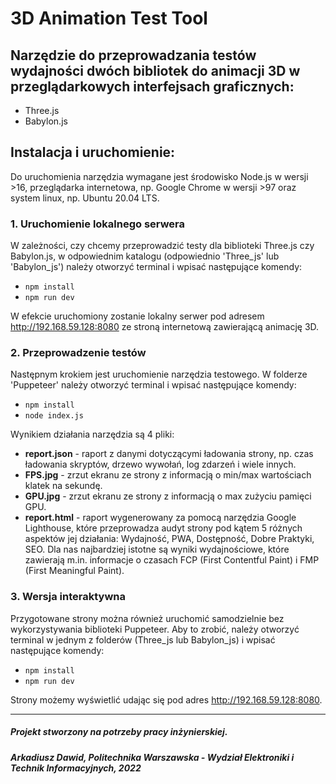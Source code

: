 # 3D Animation Test Tool

## Narzędzie do przeprowadzania testów wydajności dwóch bibliotek do animacji 3D w przeglądarkowych interfejsach graficznych:
* Three.js
* Babylon.js

## Instalacja i uruchomienie:

Do uruchomienia narzędzia wymagane jest środowisko Node.js w wersji >16, przeglądarka internetowa, np. Google Chrome w wersji >97 oraz system linux, np. Ubuntu 20.04 LTS.

### 1. Uruchomienie lokalnego serwera

W zależności, czy chcemy przeprowadzić testy dla biblioteki Three.js czy Babylon.js, w odpowiednim katalogu (odpowiednio 'Three_js' lub 'Babylon_js') należy otworzyć terminal i wpisać następujące komendy:
* `npm install`
* `npm run dev`

W efekcie uruchomiony zostanie lokalny serwer pod adresem http://192.168.59.128:8080 ze stroną internetową zawierającą animację 3D.

### 2. Przeprowadzenie testów

Następnym krokiem jest uruchomienie narzędzia testowego. W folderze 'Puppeteer' należy otworzyć terminal i wpisać następujące komendy:
* `npm install`
* `node index.js`

Wynikiem działania narzędzia są 4 pliki:
* **report.json** - raport z danymi dotyczącymi ładowania strony, np. czas ładowania skryptów, drzewo wywołań, log zdarzeń i wiele innych.
* **FPS.jpg** - zrzut ekranu ze strony z informacją o min/max wartościach klatek na sekundę.
* **GPU.jpg** - zrzut ekranu ze strony z informacją o max zużyciu pamięci GPU.
* **report.html** - raport wygenerowany za pomocą narzędzia Google Lighthouse, które przeprowadza audyt strony pod kątem 5 różnych aspektów jej działania: Wydajność, PWA, Dostępność, Dobre Praktyki, SEO. Dla nas najbardziej istotne są wyniki wydajnościowe, które zawierają m.in. informacje o czasach FCP (First Contentful Paint) i FMP (First Meaningful Paint).

### 3. Wersja interaktywna
Przygotowane strony można również uruchomić samodzielnie bez wykorzystywania biblioteki Puppeteer. Aby to zrobić, należy otworzyć terminal w jednym z folderów (Three_js lub Babylon_js) i wpisać następujące komendy:

* `npm install`
* `npm run dev`

Strony możemy wyświetlić udając się pod adres http://192.168.59.128:8080.

****
##### Projekt stworzony na potrzeby pracy inżynierskiej.
##### Arkadiusz Dawid, Politechnika Warszawska - Wydział Elektroniki i Technik Informacyjnych, 2022